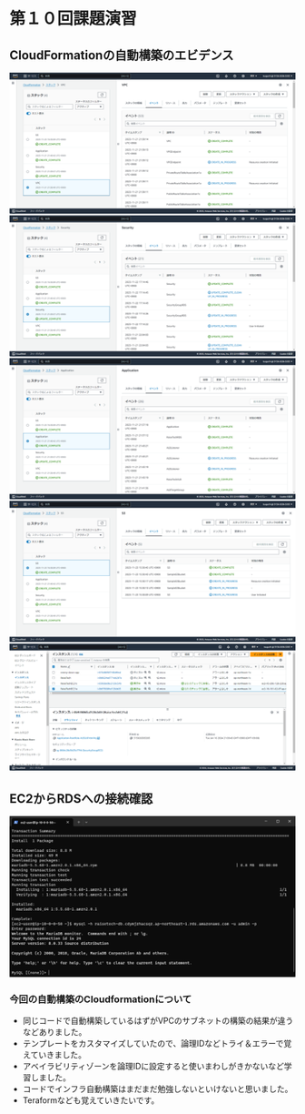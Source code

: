 # 第１０回課題演習
## CloudFormationの自動構築のエビデンス
![](images/2023-11-23_15h31_01.png)
![](images/2023-11-23_15h31_07.png)
![](images/2023-11-23_15h31_11.png)
![](images/2023-11-23_15h31_16.png)
![](images/2024-01-16_21h26_49.png)

## EC2からRDSへの接続確認
![](images/2023-11-28_15h03_05.png)

### 今回の自動構築のCloudformationについて
- 同じコードで自動構築しているはずがVPCのサブネットの構築の結果が違うなどありました。
- テンプレートをカスタマイズしていたので、論理IDなどトライ＆エラーで覚えていきました。
- アベイラビリティゾーンを論理IDに設定すると使いまわしがきかないなど学習しました。
- コードでインフラ自動構築はまだまだ勉強しないといけないと思いました。
- Teraformなども覚えていきたいです。
